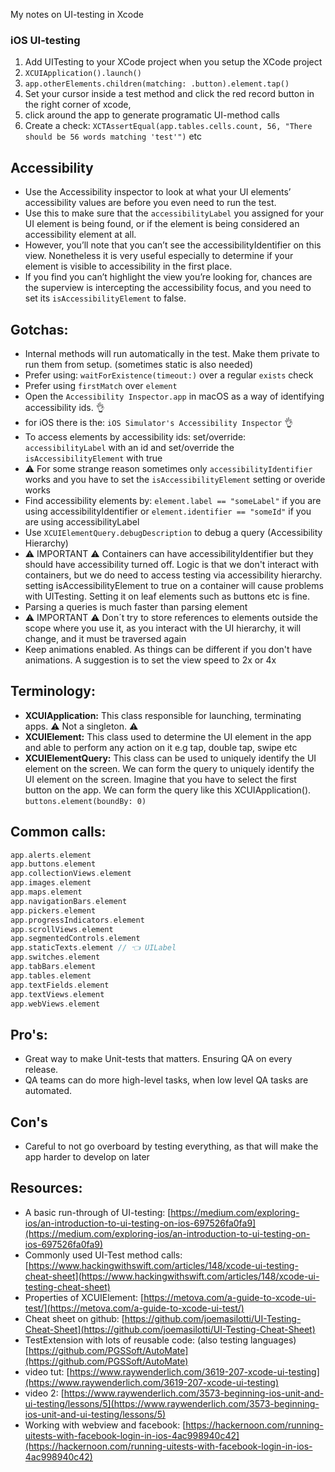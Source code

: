 My notes on UI-testing in Xcode <!--more-->

### iOS UI-testing
1. Add UITesting to your XCode project when you setup the XCode project
2. `XCUIApplication().launch()`
3. `app.otherElements.children(matching: .button).element.tap()`
4. Set your cursor inside a test method and click the red record button in the right corner of xcode,
5. click around the app to generate programatic UI-method calls
6. Create a check: `XCTAssertEqual(app.tables.cells.count, 56, "There should be 56 words matching 'test'")` etc

## Accessibility
- Use the Accessibility inspector to look at what your UI elements’ accessibility values are before you even need to run the test.
- Use this to make sure that the `accessibilityLabel` you assigned for your UI element is being found, or if the element is being considered an accessibility element at all.
- However, you’ll note that you can’t see the accessibilityIdentifier on this view. Nonetheless it is very useful especially to determine if your element is visible to accessibility in the first place.
- If you find you can’t highlight the view you’re looking for, chances are the superview is intercepting the accessibility focus, and you need to set its `isAccessibilityElement` to false.

## Gotchas:
- Internal methods will run automatically in the test. Make them private to run them from setup. (sometimes static is also needed)
- Prefer using: `waitForExistence(timeout:)` over a regular `exists` check
- Prefer using `firstMatch` over `element`
- Open the `Accessibility Inspector.app` in macOS as a way of identifying accessibility ids. 👌
- for iOS there is the:  `iOS Simulator's Accessibility Inspector` 👌
- To access elements by accessibility ids: set/override: `accessibilityLabel` with an id and set/override the `isAccessibilityElement` with true
- ⚠️️ For some strange reason sometimes only `accessibilityIdentifier` works and you have to set the `isAccessibilityElement` setting or overide works
- Find accessibility elements by: `element.label == "someLabel"` if you are using accessibilityIdentifier or `element.identifier == "someId"` if you are using accessibilityLabel
- Use `XCUIElementQuery.debugDescription` to debug a query (Accessibility Hierarchy)
- ⚠️️ IMPORTANT ⚠️️ Containers can have accessibilityIdentifier but they should have accessibility turned off. Logic is that we don't interact with containers, but we do need to access testing via accessibility hierarchy. setting isAccessibilityElement to true on a container will cause problems with UITesting. Setting it on leaf elements such as buttons etc is fine.
- Parsing a queries is much faster than parsing element
- ️⚠️ IMPORTANT ⚠️️ Don´t try to store references to elements outside the scope where you use it, as you interact with the UI hierarchy, it will change, and it must be traversed again
- Keep animations enabled. As things can be different if you don't have animations. A suggestion is to set the view speed to 2x or 4x

## Terminology:
- **XCUIApplication:** This class responsible for launching, terminating apps. ⚠️️ Not a singleton. ⚠️️
- **XCUIElement:** This class used to determine the UI element in the app and able to perform any action on it e.g tap, double tap, swipe etc
- **XCUIElementQuery:** This class can be used to uniquely identify the UI element on the screen.
We can form the query to uniquely identify the UI element on the screen. Imagine that you have to select the first button on the app. We can form the query like this XCUIApplication(). `buttons.element(boundBy: 0)`

## Common calls:
```swift
app.alerts.element
app.buttons.element
app.collectionViews.element
app.images.element
app.maps.element
app.navigationBars.element
app.pickers.element
app.progressIndicators.element
app.scrollViews.element
app.segmentedControls.element
app.staticTexts.element // 👈 UILabel
app.switches.element
app.tabBars.element
app.tables.element
app.textFields.element
app.textViews.element
app.webViews.element
```
## Pro's:
- Great way to make Unit-tests that matters. Ensuring QA on every release.
- QA teams can do more high-level tasks, when low level QA tasks are automated.

## Con's
- Careful to not go overboard by testing everything, as that will make the app harder to develop on later

## Resources:
- A basic run-through of UI-testing: [https://medium.com/exploring-ios/an-introduction-to-ui-testing-on-ios-697526fa0fa9](https://medium.com/exploring-ios/an-introduction-to-ui-testing-on-ios-697526fa0fa9)
- Commonly used UI-Test method calls: [https://www.hackingwithswift.com/articles/148/xcode-ui-testing-cheat-sheet](https://www.hackingwithswift.com/articles/148/xcode-ui-testing-cheat-sheet)
- Properties of XCUIElement: [https://metova.com/a-guide-to-xcode-ui-test/](https://metova.com/a-guide-to-xcode-ui-test/)
- Cheat sheet on github: [https://github.com/joemasilotti/UI-Testing-Cheat-Sheet](https://github.com/joemasilotti/UI-Testing-Cheat-Sheet)
- TestExtension with lots of reusable code: (also testing languages) [https://github.com/PGSSoft/AutoMate](https://github.com/PGSSoft/AutoMate)
- video tut: [https://www.raywenderlich.com/3619-207-xcode-ui-testing](https://www.raywenderlich.com/3619-207-xcode-ui-testing)  
- video 2: [https://www.raywenderlich.com/3573-beginning-ios-unit-and-ui-testing/lessons/5](https://www.raywenderlich.com/3573-beginning-ios-unit-and-ui-testing/lessons/5)
- Working with webview and facebook: [https://hackernoon.com/running-uitests-with-facebook-login-in-ios-4ac998940c42](https://hackernoon.com/running-uitests-with-facebook-login-in-ios-4ac998940c42)

